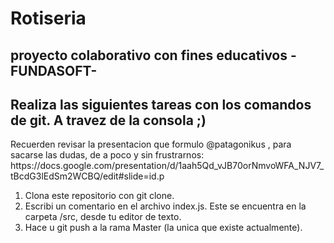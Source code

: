 # Rotiseria
<h2>proyecto colaborativo con fines educativos -FUNDASOFT-</h2>
  

<h2>Realiza las siguientes tareas con los comandos de git. A travez de la consola ;)</h1>
<p>Recuerden revisar la presentacion que formulo @patagonikus , para sacarse las dudas, de a poco y sin frustrarnos: https://docs.google.com/presentation/d/1aah5Qd_vJB70orNmvoWFA_NJV7_tBcdG3lEdSm2WCBQ/edit#slide=id.p</p>
<ol>
  <li>Clona este repositorio con git clone.</li>
  <li>Escribi un comentario en el archivo index.js. Este se encuentra en la carpeta /src, desde tu editor de texto.</li>
  <li>Hace u git push a la rama Master (la unica que existe actualmente).</li>
<ol>  
